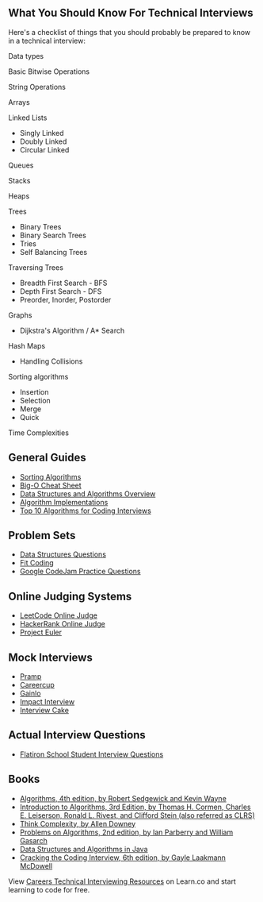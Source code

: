 ## What You Should Know For Technical Interviews

Here's a checklist of things that you should probably be prepared to know in a technical interview:
 
Data types

Basic Bitwise Operations

String Operations

Arrays

Linked Lists
  * Singly Linked
  * Doubly Linked
  * Circular Linked

Queues

Stacks

Heaps

Trees
  * Binary Trees
  * Binary Search Trees
  * Tries
  * Self Balancing Trees
 
Traversing Trees
  * Breadth First Search - BFS
  * Depth First Search - DFS
  * Preorder, Inorder, Postorder
  
Graphs
  * Dijkstra's Algorithm / A* Search
  
Hash Maps
  * Handling Collisions
  
Sorting algorithms
   * Insertion
  * Selection
  * Merge
  * Quick
 
Time Complexities


## General Guides
  * [Sorting Algorithms](http://www.sorting-algorithms.com/)
  * [Big-O Cheat Sheet](http://bigocheatsheet.com/)
  * [Data Structures and Algorithms Overview](http://www.dsalgo.com/2013/02/index.php.html?m=1)
  * [Algorithm Implementations](https://github.com/kennyledet/Algorithm-Implementations)
  * [Top 10 Algorithms for Coding Interviews](http://www.programcreek.com/2012/11/top-10-algorithms-for-coding-interview/) 


## Problem Sets
  * [Data Structures Questions](http://www.geeksforgeeks.org/data-structures/) 
  * [Fit Coding](http://www.fitcoding.com/)
  * [Google CodeJam Practice Questions](https://code.google.com/codejam/contests.html)

## Online Judging Systems
  * [LeetCode Online Judge](https://leetcode.com/problemset/algorithms/)
  * [HackerRank Online Judge](https://www.hackerrank.com/)
  * [Project Euler](https://projecteuler.net/)

## Mock Interviews
  * [Pramp](https://www.pramp.com/)
  * [Careercup](https://www.careercup.com/interview)
  * [Gainlo](http://www.gainlo.co/#!/)
  * [Impact Interview](http://www.impactinterview.com/software-engineering-interview-coaching/)
  * [Interview Cake](https://www.interviewcake.com/)

## Actual Interview Questions
  * [Flatiron School Student Interview Questions](https://docs.google.com/a/flatironschool.com/spreadsheets/d/1hxdzjHK4CsdtZtlIKzWcEyT1b3nOsuLWFw986JYc8eE/edit?usp=sharing)


## Books
  * [Algorithms, 4th edition, by Robert Sedgewick and Kevin Wayne](http://www.amazon.com/Algorithms-4th-Edition-Robert-Sedgewick/dp/032157351X)
  * [Introduction to Algorithms, 3rd Edition, by Thomas H. Cormen, Charles E. Leiserson, Ronald L. Rivest, and Clifford Stein (also referred as CLRS)](http://www.amazon.com/Introduction-Algorithms-Edition-Thomas-Cormen/dp/0262033844)
  * [Think Complexity, by Allen Downey](http://greenteapress.com/complexity/thinkcomplexity.pdf)
  * [Problems on Algorithms, 2nd edition, by Ian Parberry and William Gasarch](http://larc.unt.edu/ian/books/free/poa.pdf)
  * [Data Structures and Algorithms in Java](http://rineshpk.weebly.com/uploads/1/8/2/0/1820991/data_structures_and_algorithms_in_javatqw_darksiderg.pdf)
  * [Cracking the Coding Interview, 6th edition, by Gayle Laakmann McDowell](http://www.amazon.com/Cracking-Coding-Interview-6th-Programming/dp/0984782850/ref=sr_1_1?ie=UTF8&qid=1443719471&sr=8-1&keywords=coding+interview)

<p class='util--hide'>View <a href='https://learn.co/lessons/careers-technical-interviewing-resources'>Careers Technical Interviewing Resources</a> on Learn.co and start learning to code for free.</p>
